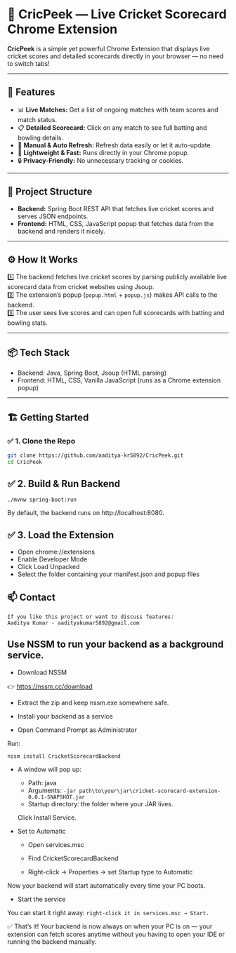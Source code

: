 # 🏏 CricPeek — Live Cricket Scorecard Chrome Extension

**CricPeek** is a simple yet powerful Chrome Extension that displays live cricket scores and detailed scorecards directly in your browser — no need to switch tabs!

---

## 🚀 Features

- 📊 **Live Matches:** Get a list of ongoing matches with team scores and match status.
- 📋 **Detailed Scorecard:** Click on any match to see full batting and bowling details.
- 🔄 **Manual & Auto Refresh:** Refresh data easily or let it auto-update.
- 📌 **Lightweight & Fast:** Runs directly in your Chrome popup.
- 🔒 **Privacy-Friendly:** No unnecessary tracking or cookies.

---

## 📂 Project Structure

- **Backend:** Spring Boot REST API that fetches live cricket scores and serves JSON endpoints.
- **Frontend:** HTML, CSS, JavaScript popup that fetches data from the backend and renders it nicely.

---

## ⚙️ How It Works

1️⃣ The backend fetches live cricket scores by parsing publicly available live scorecard data from cricket websites using Jsoup.  
2️⃣ The extension’s popup (`popup.html` + `popup.js`) makes API calls to the backend.  
3️⃣ The user sees live scores and can open full scorecards with batting and bowling stats.

---

## 📦 Tech Stack
- Backend: Java, Spring Boot, Jsoup (HTML parsing)
- Frontend: HTML, CSS, Vanilla JavaScript (runs as a Chrome extension popup)
---

## 🏗️ Getting Started

### ✅ 1. Clone the Repo

```bash
git clone https://github.com/aaditya-kr5892/CricPeek.git
cd CricPeek
```
## ✅ 2. Build & Run Backend
```
./mvnw spring-boot:run
```

By default, the backend runs on http://localhost:8080.

## ✅ 3. Load the Extension
- Open chrome://extensions
- Enable Developer Mode
- Click Load Unpacked
- Select the folder containing your manifest.json and popup files

## 📫 Contact
```
If you like this project or want to discuss features:
Aaditya Kumar - aadityakumar5892@gmail.com
```

## Use NSSM to run your backend as a background service.

- Download NSSM

👉 https://nssm.cc/download

- Extract the zip and keep nssm.exe somewhere safe.

- Install your backend as a service

- Open Command Prompt as Administrator

Run:
```
nssm install CricketScorecardBackend
```
- A window will pop up:

   - Path: java
    - Arguments: 
    ```-jar path\to\your\jar\cricket-scorecard-extension-0.0.1-SNAPSHOT.jar```
    - Startup directory: the folder where your JAR lives.

    Click Install Service.

- Set to Automatic

    - Open services.msc

    - Find CricketScorecardBackend

    - Right-click → Properties → set Startup type to Automatic

Now your backend will start automatically every time your PC boots.

- Start the service

You can start it right away:
```right-click it in services.msc → Start.```

✅ That’s it!
Your backend is now always on when your PC is on — your extension can fetch scores anytime without you having to open your IDE or running the backend manually.

